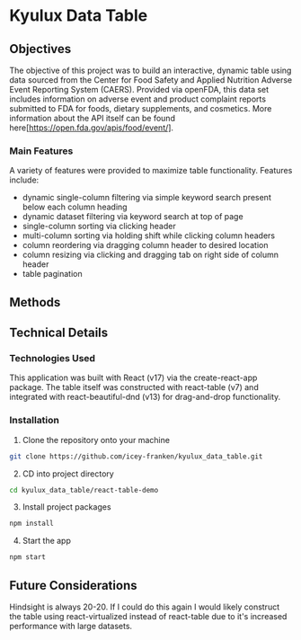 # Kyulux Data Table

## Objectives

The objective of this project was to build an interactive, dynamic table using data sourced from the Center for Food Safety and Applied Nutrition Adverse Event Reporting System (CAERS). Provided via openFDA, this data set includes information on adverse event and product complaint reports submitted to FDA for foods, dietary supplements, and cosmetics. More information about the API itself can be found here[https://open.fda.gov/apis/food/event/].

### Main Features

A variety of features were provided to maximize table functionality. Features include:
* dynamic single-column filtering via simple keyword search present below each column heading 
* dynamic dataset filtering via keyword search at top of page
* single-column sorting via clicking header
* multi-column sorting via holding shift while clicking column headers
* column reordering via dragging column header to desired location
* column resizing via clicking and dragging tab on right side of column header
* table pagination

## Methods



## Technical Details

### Technologies Used

This application was built with React (v17) via the create-react-app package. The table itself was constructed with react-table (v7) and integrated with react-beautiful-dnd (v13) for drag-and-drop functionality. 

### Installation

1. Clone the repository onto your machine

```bash
git clone https://github.com/icey-franken/kyulux_data_table.git
```

2. CD into project directory

```bash
cd kyulux_data_table/react-table-demo
```

3. Install project packages

```bash
npm install
```

4. Start the app

```bash
npm start
```

## Future Considerations

Hindsight is always 20-20. If I could do this again I would likely construct the table using react-virtualized instead of react-table due to it's increased performance with large datasets. 
